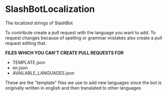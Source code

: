 # SlashBotLocalization
The localized strings of SlashBot

To contribute create a pull request with the language you want to add.
To request changes because of spelling or grammar mistakes also create a pull request editing that.

**FILES WHICH YOU CAN'T CREATE PULL REQUESTS FOR**
- TEMPLATE.json
- en.json
- AVAILABLE_LANGUAGES.json

These are the "template" files we use to add new languages since the bot is originally written in english and then translated to other languages
